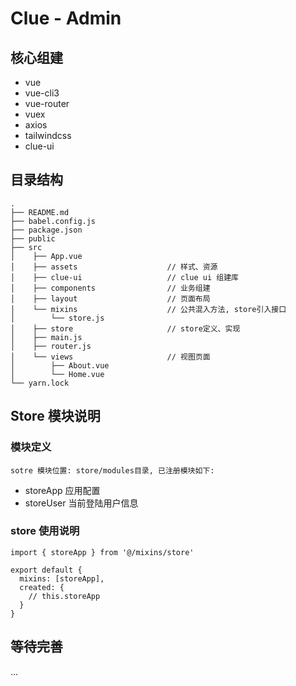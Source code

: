 # Clue - Admin

## 核心组建
* vue
* vue-cli3
* vue-router
* vuex
* axios
* tailwindcss
* clue-ui

## 目录结构
```
.
├── README.md
├── babel.config.js
├── package.json
├── public
├── src
│    ├── App.vue
│    ├── assets                    // 样式、资源
│    ├── clue-ui                   // clue ui 组建库
│    ├── components                // 业务组建
│    ├── layout                    // 页面布局
│    └── mixins                    // 公共混入方法, store引入接口
│        └── store.js
│    ├── store                     // store定义、实现
│    ├── main.js
│    ├── router.js
│    └── views                     // 视图页面
│        ├── About.vue
│        └── Home.vue
└── yarn.lock
```

## Store 模块说明
### 模块定义
 `sotre 模块位置: store/modules目录, 已注册模块如下:`

 * storeApp 应用配置
 * storeUser 当前登陆用户信息

### store 使用说明
```
import { storeApp } from '@/mixins/store'

export default {
  mixins: [storeApp],
  created: {
    // this.storeApp
  }
}

```

## 等待完善
  ...
